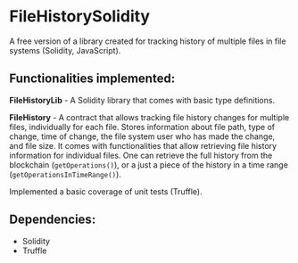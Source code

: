 # FileHistorySolidity
A free version of a library created for tracking history of multiple files in file systems (Solidity, JavaScript).

Functionalities implemented: 
- 
**FileHistoryLib** - A Solidity library that comes with basic type definitions. 

**FileHistory** - A contract that allows tracking file history changes for multiple files, individually for each file. Stores information about file path, type of change, time of change, the file system user who has made the change, and file size. It comes with functionalities that allow retrieving file history information for individual files. One can retrieve the full history from the blockchain (```getOperations()```), or a just a piece of the history in a time range (```getOperationsInTimeRange()```). 

Implemented a basic coverage of unit tests (Truffle).

Dependencies: 
- 
- Solidity
- Truffle
